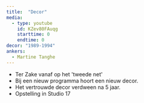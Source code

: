 ```yaml
---
title:  "Decor"
media:
  - type: youtube
    id: KZev80FAuqg
    starttime: 0
    endtime: 0
decor: "1989-1994"
ankers:
  - Martine Tanghe
---
```


* Ter Zake vanaf op het 'tweede net'
* Bij een nieuw programma hoort een nieuw decor.
* Het vertrouwde decor verdween na 5 jaar.
* Opstelling in Studio 17
